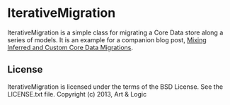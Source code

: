 # IterativeMigration

IterativeMigration is a simple class for migrating a Core Data store along a series of models.  It is an example for a companion blog post, [Mixing Inferred and Custom Core Data Migrations](http://blog.artlogic.com/2013/07/12/iterative-core-data-migrations/).

## License

IterativeMigration is licensed under the terms of the BSD License.  See the LICENSE.txt file.
Copyright (c) 2013, Art & Logic
